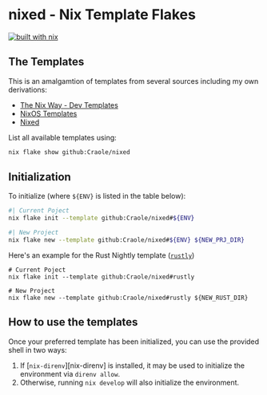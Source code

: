 # nixed - Nix Template Flakes

[![built with nix](https://builtwithnix.org/badge.svg)](https://builtwithnix.org)

## The Templates
This is an amalgamtion of templates from several sources including my own derivations:

- [The Nix Way - Dev Templates](https://github.com/the-nix-way/dev-templates)
- [NixOS Templates](https://github.com/NixOS/templates)
- [Nixed](./templates)

List all available templates using:

```sh
nix flake show github:Craole/nixed
```

## Initialization

To initialize (where `${ENV}` is listed in the table below):

```sh
#| Current Poject
nix flake init --template github:Craole/nixed#${ENV}

#| New Project
nix flake new --template github:Craole/nixed#${ENV} ${NEW_PRJ_DIR}
```

Here's an example for the Rust Nightly template ([`rustly`](./templates/rustly))

```shell
# Current Poject
nix flake init --template github:Craole/nixed#rustly

# New Project
nix flake new --template github:Craole/nixed#rustly ${NEW_RUST_DIR}
```

## How to use the templates

Once your preferred template has been initialized, you can use the provided shell in two ways:

1. If [`nix-direnv`][nix-direnv] is installed, it may be used to initialize the environment via `direnv allow`.
2. Otherwise, running `nix develop` will also initialize the environment.
